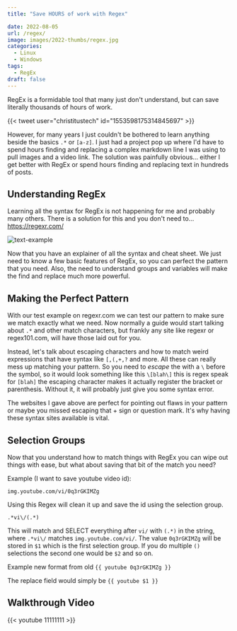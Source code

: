 ```yaml
---
title: "Save HOURS of work with Regex"

date: 2022-08-05
url: /regex/
image: images/2022-thumbs/regex.jpg
categories:
  - Linux
  - Windows
tags:
  - RegEx
draft: false
---
```

RegEx is a formidable tool that many just don't understand, but can save literally thousands of hours of work.
<!--more-->
{{< tweet user="christitustech" id="1553598175314845697" >}}

However, for many years I just couldn't be bothered to learn anything beside the basics `.*` or `[a-z]`. I just had a project pop up where I'd have to spend hours finding and replacing a complex markdown line I was using to pull images and a video link. The solution was painfully obvious... either I get better with RegEx or spend hours finding and replacing text in hundreds of posts.

## Understanding RegEx
Learning all the syntax for RegEx is not happening for me and probably many others. There is a solution for this and you don't need to... <https://regexr.com/>

![text-example](/images/2022/regex/text-example.png)

Now that you have an explainer of all the syntax and cheat sheet. We just need to know a few basic features of RegEx, so you can perfect the pattern that you need. Also, the need to understand groups and variables will make the find and replace much more powerful. 

## Making the Perfect Pattern
With our test example on regexr.com we can test our pattern to make sure we match exactly what we need. Now normally a guide would start talking about `.*` and other match characters, but frankly any site like regexr or regex101.com, will have those laid out for you. 

Instead, let's talk about escaping characters and how to match weird expressions that have syntax like `[,(,+,?` and more. All these can really mess up matching your pattern. So you need to *escape* the with a `\` before the symbol, so it would look something like this `\[blah\]` this is regex speak for `[blah]` the escaping character makes it actually register the bracket or parenthesis. Without it, it will probably just give you some syntax error. 

The websites I gave above are perfect for pointing out flaws in your pattern or maybe you missed escaping that + sign or question mark. It's why having these syntax sites available is vital. 

## Selection Groups
Now that you understand how to match things with RegEx you can wipe out things with ease, but what about saving that bit of the match you need? 

Example (I want to save youtube video id):

```
img.youtube.com/vi/0q3rGKIMZg
```

Using this Regex will clean it up and save the id using the selection group. 

```
.*vi\/(.*)
```

This will match and SELECT everything after `vi/`  with `(.*)` in the string, where `.*vi\/` matches `img.youtube.com/vi/`. The value `0q3rGKIMZg` will be stored in `$1` which is the first selection group. If you do multiple `()` selections the second one would be `$2` and so on.

Example new format from old `{{ youtube 0q3rGKIMZg }}`

The replace field would simply be `{{ youtube $1 }}`

## Walkthrough Video

{{< youtube 11111111 >}}